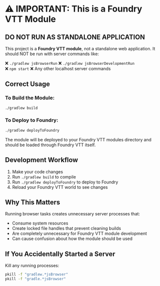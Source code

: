 # ⚠️ IMPORTANT: This is a Foundry VTT Module

## DO NOT RUN AS STANDALONE APPLICATION

This project is a **Foundry VTT module**, not a standalone web application. It should NOT be run with server commands like:

❌ `./gradlew jsBrowserRun`
❌ `./gradlew jsBrowserDevelopmentRun`  
❌ `npm start`
❌ Any other localhost server commands

## Correct Usage

### To Build the Module:
```bash
./gradlew build
```

### To Deploy to Foundry:
```bash
./gradlew deployToFoundry
```

The module will be deployed to your Foundry VTT modules directory and should be loaded through Foundry VTT itself.

## Development Workflow

1. Make your code changes
2. Run `./gradlew build` to compile
3. Run `./gradlew deployToFoundry` to deploy to Foundry
4. Reload your Foundry VTT world to see changes

## Why This Matters

Running browser tasks creates unnecessary server processes that:
- Consume system resources
- Create locked file handles that prevent cleaning builds
- Are completely unnecessary for Foundry VTT module development
- Can cause confusion about how the module should be used

## If You Accidentally Started a Server

Kill any running processes:
```bash
pkill -f "gradlew.*jsBrowser"
pkill -f "gradle.*jsBrowser"
